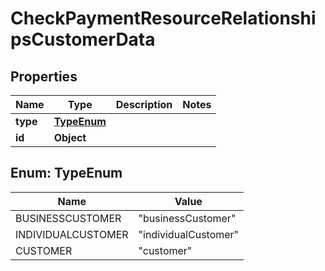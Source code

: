 

# CheckPaymentResourceRelationshipsCustomerData


## Properties

| Name | Type | Description | Notes |
|------------ | ------------- | ------------- | -------------|
|**type** | [**TypeEnum**](#TypeEnum) |  |  |
|**id** | **Object** |  |  |



## Enum: TypeEnum

| Name | Value |
|---- | -----|
| BUSINESSCUSTOMER | &quot;businessCustomer&quot; |
| INDIVIDUALCUSTOMER | &quot;individualCustomer&quot; |
| CUSTOMER | &quot;customer&quot; |




